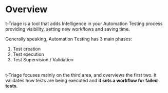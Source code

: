 # Overview

&#x20;

t-Triage is a tool that adds Intelligence in your Automation Testing process providing visibility, setting new workflows and saving time.

&#x20;Generally speaking, Automation Testing has 3 main phases:

1. Test creation
2. Test execution
3. Test Supervision / Validation

\
t-Triage focuses mainly on the third area, and overviews the first two. It validates how tests are being executed and **it sets a workflow for failed tests**.
